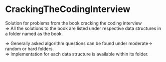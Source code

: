 # CrackingTheCodingInterview

Solution for problems from the book cracking the coding interview<br>
=> All the solutions to the book are listed under respective data structures in a folder named as the book. </br>

=> Generally asked algorithm questions can be found under moderate-> random or hard folders. </br>
=> Implementation for each data structure is available within its folder. </br>

